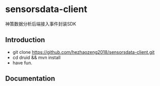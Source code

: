 # sensorsdata-client
神策数据分析后端接入事件封装SDK

Introduction
---

- git clone https://github.com/hezhaozeng2018/sensorsdata-client.git
- cd druid && mvn install
- have fun.

Documentation
---

